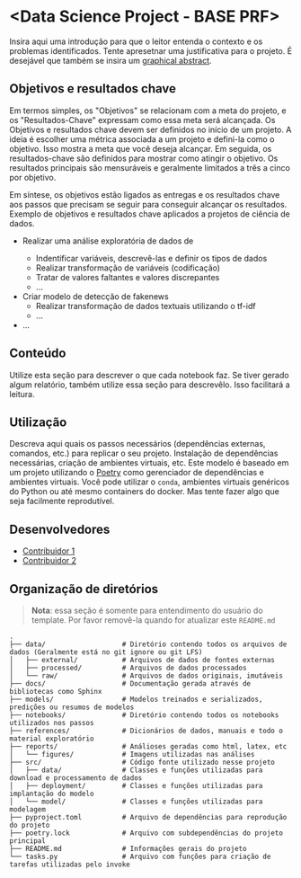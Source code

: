 # <Data Science Project - BASE PRF>

Insira aqui uma introdução para que o leitor entenda o contexto e os problemas identificados. Tente apresetnar uma justificativa para o projeto. É desejável que também se insira um [graphical abstract](https://www.elsevier.com/authors/tools-and-resources/visual-abstract).

## Objetivos e resultados chave

Em termos simples, os "Objetivos" se relacionam com a meta do projeto, e os "Resultados-Chave" expressam como essa meta será alcançada. Os Objetivos e resultados chave devem ser definidos no início de um projeto. A ideia é escolher uma métrica associada a um projeto e defini-la como o objetivo. Isso mostra a meta que você deseja alcançar. Em seguida, os resultados-chave são definidos para mostrar como atingir o objetivo. Os resultados principais são mensuráveis ​​e geralmente limitados a três a cinco por objetivo.

Em síntese, os objetivos estão ligados as entregas e os resultados chave aos passos que precisam se seguir para conseguir alcançar os resultados.
Exemplo de objetivos e resultados chave aplicados a projetos de ciência de dados.

 - Realizar uma análise exploratória de dados de <conjunto de dados>
    - Indentificar variáveis, descrevê-las e definir os tipos de dados
    - Realizar transformação de variáveis (codificação)
    - Tratar de valores faltantes e valores discrepantes
    - ...
 - Criar modelo de detecção de fakenews
    - Realizar transformação de dados textuais utilizando o tf-idf
    - ...
 - ...

## Conteúdo

Utilize esta seção para descrever o que cada notebook faz. Se tiver gerado algum relatório, também utilize essa seção para descrevêlo. Isso facilitará a leitura.

## Utilização

Descreva aqui quais os passos necessários (dependências externas, comandos, etc.) para replicar o seu projeto. Instalação de dependências necessárias, criação de ambientes virtuais, etc. Este modelo é baseado em um projeto utilizando o [Poetry](https://python-poetry.org/) como gerenciador de dependências e ambientes virtuais. Você pode utilizar o `conda`, ambientes virtuais genéricos do Python ou até mesmo containers do docker. Mas tente fazer algo que seja facilmente reprodutível.

## Desenvolvedores
 - [Contribuidor 1](http://github.com/contribuidor_1)
 - [Contribuidor 2](http://github.com/contribuidor_2)

## Organização de diretórios

> **Nota**: essa seção é somente para entendimento do usuário do template. Por favor removê-la quando for atualizar este `README.md`

```
.
├── data/                   # Diretório contendo todos os arquivos de dados (Geralmente está no git ignore ou git LFS)
│   ├── external/           # Arquivos de dados de fontes externas
│   ├── processed/          # Arquivos de dados processados
│   └── raw/                # Arquivos de dados originais, imutáveis
├── docs/                   # Documentação gerada através de bibliotecas como Sphinx
├── models/                 # Modelos treinados e serializados, predições ou resumos de modelos
├── notebooks/              # Diretório contendo todos os notebooks utilizados nos passos
├── references/             # Dicionários de dados, manuais e todo o material exploratório
├── reports/                # Análioses geradas como html, latex, etc
│   └── figures/            # Imagens utilizadas nas análises
├── src/                    # Código fonte utilizado nesse projeto
│   ├── data/               # Classes e funções utilizadas para download e processamento de dados
│   ├── deployment/         # Classes e funções utilizadas para implantação do modelo
│   └── model/              # Classes e funções utilizadas para modelagem
├── pyproject.toml          # Arquivo de dependências para reprodução do projeto
├── poetry.lock             # Arquivo com subdependências do projeto principal
├── README.md               # Informações gerais do projeto
└── tasks.py                # Arquivo com funções para criação de tarefas utilizadas pelo invoke

```
